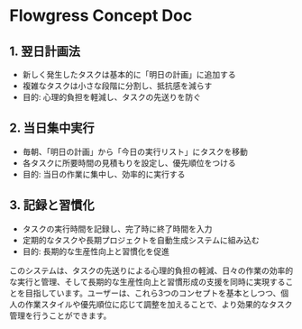 # Flowgress Concept Doc

## 1. 翌日計画法

- 新しく発生したタスクは基本的に「明日の計画」に追加する
- 複雑なタスクは小さな段階に分割し、抵抗感を減らす
- 目的: 心理的負担を軽減し、タスクの先送りを防ぐ

## 2. 当日集中実行

- 毎朝、「明日の計画」から「今日の実行リスト」にタスクを移動
- 各タスクに所要時間の見積もりを設定し、優先順位をつける
- 目的: 当日の作業に集中し、効率的に実行する

## 3. 記録と習慣化

- タスクの実行時間を記録し、完了時に終了時間を入力
- 定期的なタスクや長期プロジェクトを自動生成システムに組み込む
- 目的: 長期的な生産性向上と習慣化を促進

このシステムは、タスクの先送りによる心理的負担の軽減、日々の作業の効率的な実行と管理、そして長期的な生産性向上と習慣形成の支援を同時に実現することを目指しています。ユーザーは、これら3つのコンセプトを基本としつつ、個人の作業スタイルや優先順位に応じて調整を加えることで、より効果的なタスク管理を行うことができます。
